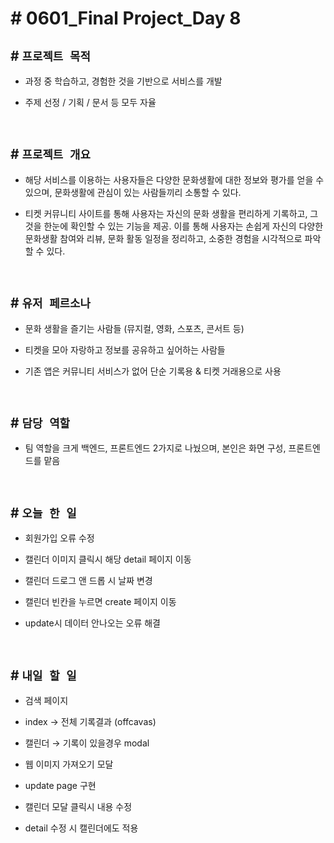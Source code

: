 # # 0601_Final Project_Day 8

## # `프로젝트 목적`
- 과정 중 학습하고, 경험한 것을 기반으로 서비스를 개발

- 주제 선정 / 기획 / 문서 등 모두 자율

<br>

## # `프로젝트 개요`
- 해당 서비스를 이용하는 사용자들은 다양한 문화생활에 대한 정보와 평가를 얻을 수 있으며, 문화생활에 관심이 있는 사람들끼리 소통할 수 있다.

- 티켓 커뮤니티 사이트를 통해 사용자는 자신의 문화 생활을 편리하게 기록하고, 그것을 한눈에 확인할 수 있는 기능을 제공. 이를 통해 사용자는 손쉽게 자신의 다양한 문화생활 참여와 리뷰, 문화 활동 일정을 정리하고, 소중한 경험을 시각적으로 파악할 수 있다.

<br>

## # `유저 페르소나`
- 문화 생활을 즐기는 사람들 (뮤지컬, 영화, 스포츠, 콘서트 등)

- 티켓을 모아 자랑하고 정보를 공유하고 싶어하는 사람들

- 기존 앱은 커뮤니티 서비스가 없어 단순 기록용 & 티켓 거래용으로 사용

<br>

## # `담당 역할`
- 팀 역할을 크게 백엔드, 프론트엔드 2가지로 나눴으며, 본인은 화면 구성, 프론트엔드를 맡음

<br>

## # `오늘 한 일`

- 회원가입 오류 수정

- 캘린더 이미지 클릭시 해당 detail 페이지 이동

- 캘린더 드로그 앤 드롭 시 날짜 변경

- 캘린더 빈칸을 누르면 create 페이지 이동

- update시 데이터 안나오는 오류 해결

<br>


## # `내일 할 일`

- 검색 페이지

- index → 전체 기록결과 (offcavas)

- 캘린더 → 기록이 있을경우 modal

- 웹 이미지 가져오기 모달

- update page 구현

- 캘린더 모달 클릭시 내용 수정

- detail 수정 시 캘린더에도 적용


